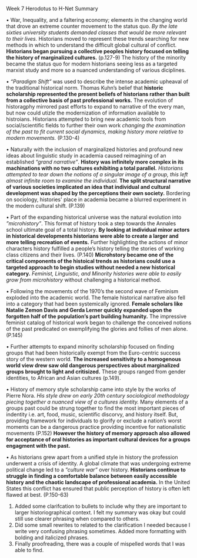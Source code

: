 Week 7
Herodotus to H-Net Summary 

•	War, Inequality, and a faltering economy; elements in the changing world that drove an extreme counter movement to the status quo. *By the late sixties university students demanded classes that would be more relevant to their lives.* Historians moved to represent these trends searching for new methods in which to understand the difficult global cultural of conflict. **Historians began pursuing a collective peoples history focused on telling the history of marginalized cultures.** (p.127-9) The history of the minority became the status quo for modern historians seeing less as a targeted marxist study and more so a nuanced understanding of various diciplines.

•	*“Paradigm Shift”* was used to describe the intense academic upheaval of the traditional historical norm. Thomas Kuhn’s belief that **historic scholarship represented the present beliefs of historians rather than built from a collective basis of past professional works.** The evolution of historagphy mirrored past efforts to expand to narrative of the every man, but now could utizle the modernization of information available to histroians. Historians attempted to bring new academic tools from social/scientific fields to further their own work *changing the examination of the past to fit current social dynamics, making history more relative to modern movements.* (P.130-4)

•	Naturally with the inclusion of marginalized histories and profound new ideas about linguistic study in academia caused reimagining of an established *“grand narrative”*. **History was infinitely more complex in its machinations with no two cultures exhibiting a total parallel.** *Historians attempted to tear down the notions of a singular image of a group, this left almost infinite room to examine the individual.* **The split structural narrative of various societies implicated an idea that individual and cultural development was shaped by the perceptions their own society.** Bordering on sociology, histories' place in academia became a blurred experiment in the modern cultural shift. (P.139)

•	Part of the expanding historical universe was the natural evolution into *”microhistory”*. This format of history took a step towards the Annales school ultimate goal of a total history. **By looking at individual minor actors in historical developments historians were able to create a larger and more telling recreation of events.** Further highlighting the actions of minor characters history fulfilled a people’s history telling the stories of working class citizens and their lives. (P.140) **Microhstory became one of the critical components of the histoical trends as historians could use a targeted approach to begin studies without needed a new historical category.** *Feminist, Linguistic, and Minority histories were able to easily grow from microhistory* without challenging a historical method. 

•	Following the movements of the 1970’s the second wave of Feminism exploded into the academic world. The female historical narrative also fell into a category that had been systemically ignored. **Female scholars like Natalie Zemon Davis and Gerda Lerner quickly expanded upon the forgotten half of the population’s part building humanity.** The impressive feminist catalog of historical work began to challenge the conceived notions of the past predicated on exemplifying the glories and follies of men alone.  (P.145) 

•	Further attempts to expand minority scholarship focused on finding groups that had been historically exempt from the Euro-centric success story of the western world. **The increased sensitivity to a homogenous world view drew saw old dangerous perspectives about marginalized groups brought to light and critisized.** These groups ranged from gender identities, to African and Asian cultures (p.149). 

•	History of memory style scholarship came into style by the works of Pierre Nora. *His style drew on early 20th century sociological methodology piecing together a nuanced view of a cultures identity.* Many elements of a groups past could be strung together to find the most important pieces of indentity i.e. art, food, music, scientific discorvy, and history itself. But, providing framework for individuals to glorify or exclude a nation’s worst moments can be a dangerous practice providing incentive for nationalistic movements (P.152) **However the history of memory approach also allowed for acceptance of oral histories as important cultural devices for a groups engagment with the past.** 

•	As historians grew apart from a unified style in history the profession underwent a crisis of identity. A global climate that was undergoing extreme political change led to a *”culture war”* over history. **Historians continue to struggle in finding a comfortable balance between easily accessible history and the chaotic landscape of professional academia.** In the United States this conflict has ensured that public perception of history is often left flawed at best. (P.150-63)

1. Added some clarifcation to bullets to include why they are important to larger historiographical context. I felt my summary was okay but could still use clearer phrasing when compared to others. 
2. Did some small rewrites to related to the clarification I needed because I write very confusing phrasing sometimes. Added more formatting with bolding and italicized phrases. 
3. Finally proofreading, there was a couple of mispelled words that I was able to find. 
